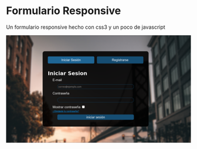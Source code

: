 # Formulario Responsive
Un formulario responsive hecho con css3 y un poco de javascript

![Imagen del formulario](./img.png)